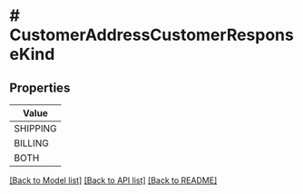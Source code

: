 # # CustomerAddressCustomerResponseKind


## Properties 



| Value |
------------ | 
SHIPPING|&#39;SHIPPING&#39;
BILLING|&#39;BILLING&#39;
BOTH|&#39;BOTH&#39;

[[Back to Model list]](../../README.md#models) [[Back to API list]](../../README.md#endpoints) [[Back to README]](../../README.md)

